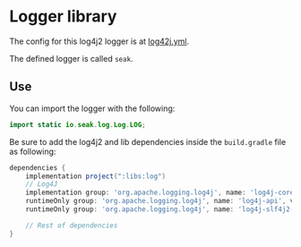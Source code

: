 # Logger library

The config for this log4j2 logger is at [log42j.yml](../../config/shared/log4j2.yml).

The defined logger is called `seak`.

## Use

You can import the logger with the following:

```java
import static io.seak.log.Log.LOG;
```

Be sure to add the log4j2 and lib dependencies inside the `build.gradle` file as following:

```groovy
dependencies {
    implementation project(":libs:log")
    // Log4J
    implementation group: 'org.apache.logging.log4j', name: 'log4j-core', version: '2.22.0'
    runtimeOnly group: 'org.apache.logging.log4j', name: 'log4j-api', version: '2.22.0'
    runtimeOnly group: 'org.apache.logging.log4j', name: 'log4j-slf4j2-impl', version: '2.22.0'

    // Rest of dependencies
}
```
